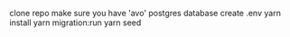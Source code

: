 clone repo
make sure you have 'avo' postgres database
create .env
yarn install
yarn migration:run
yarn seed
